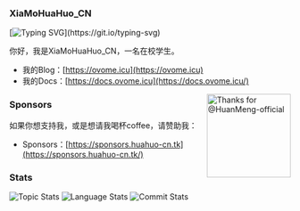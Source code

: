 ### XiaMoHuaHuo_CN

[![Typing SVG](https://readme-typing-svg.herokuapp.com?font=Poppins&pause=1000&color=55CAF7&background=54DCFF00&center=%E7%9C%9F&vCenter=%E7%9C%9F&repeat=%E7%9C%9F&width=435&lines=Keep+doing%2C+keep+loving%E2%9D%A4.)](https://git.io/typing-svg)

你好，我是XiaMoHuaHuo_CN，一名在校学生。

- 我的Blog：[https://ovome.icu](https://ovome.icu)
- 我的Docs：[https://docs.ovome.icu](https://docs.ovome.icu/)

<div>
  <img title="Thanks for @HuanMeng-official" align=right width="150px" src="https://media-fs.huahuo-cn.tk/api/raw/?path=/descforme/mkxdxmcn.png">
</div>

### Sponsors

如果你想支持我，或是想请我喝杯coffee，请赞助我：

- Sponsors：[https://sponsors.huahuo-cn.tk](https://sponsors.huahuo-cn.tk/)

### Stats

![Topic Stats](https://github-readme-stats.vercel.app/api?username=XiaMoHuaHuo-CN&show_icons=true&locale=cn&hide_border=true&theme=tokyonight&bg_color=white)
![Language Stats](https://github-readme-stats.vercel.app/api/top-langs/?username=XiaMoHuaHuo-CN&layout=compact&locale=cn&hide_border=true&theme=tokyonight&bg_color=white)
![Commit Stats](https://github-readme-activity-graph.vercel.app/graph?username=XiaMoHuaHuo-CN&theme=react-dark&bg_color=white&point=66ccff)
